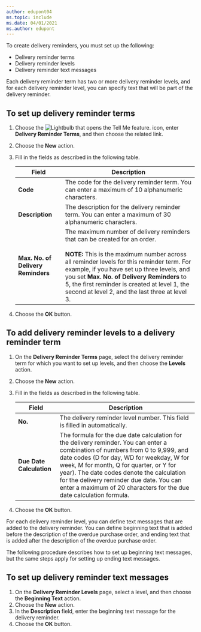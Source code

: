 ```yaml
---
author: edupont04
ms.topic: include
ms.date: 04/01/2021
ms.author: edupont
---
```


To create delivery reminders, you must set up the following:  

- Delivery reminder terms  
- Delivery reminder levels  
- Delivery reminder text messages  

Each delivery reminder term has two or more delivery reminder levels, and for each delivery reminder level, you can specify text that will be part of the delivery reminder.  

## To set up delivery reminder terms  

1. Choose the ![Lightbulb that opens the Tell Me feature.](../../../media/ui-search/search_small.png "Tell me what you want to do") icon, enter **Delivery Reminder Terms**, and then choose the related link.  
2. Choose the **New** action.  
3. Fill in the fields as described in the following table.  

    |Field|Description|  
    |---------------------------------|---------------------------------------|  
    |**Code**|The code for the delivery reminder term. You can enter a maximum of 10 alphanumeric characters.|  
    |**Description**|The description for the delivery reminder term. You can enter a maximum of 30 alphanumeric characters.|  
    |**Max. No. of Delivery Reminders**|The maximum number of delivery reminders that can be created for an order.<br /><br /> **NOTE:** This is the maximum number across all reminder levels for this reminder term. For example, if you have set up three levels, and you set **Max. No. of Delivery Reminders** to 5, the first reminder is created at level 1, the second at level 2, and the last three at level 3.|  

4. Choose the **OK** button.  

## To add delivery reminder levels to a delivery reminder term  

1. On the **Delivery Reminder Terms** page, select the delivery reminder term for which you want to set up levels, and then choose the **Levels** action.  
2. Choose the **New** action.  
3. Fill in the fields as described in the following table.  

    |Field|Description|  
    |---------------------------------|---------------------------------------|  
    |**No.**|The delivery reminder level number. This field is filled in automatically.|  
    |**Due Date Calculation**|The formula for the due date calculation for the delivery reminder. You can enter a combination of numbers from 0 to 9,999, and date codes (D for day, WD for weekday, W for week, M for month, Q for quarter, or Y for year). The date codes denote the calculation for the delivery reminder due date. You can enter a maximum of 20 characters for the due date calculation formula.|  

4. Choose the **OK** button.  

For each delivery reminder level, you can define text messages that are added to the delivery reminder. You can define beginning text that is added before the description of the overdue purchase order, and ending text that is added after the description of the overdue purchase order.  

The following procedure describes how to set up beginning text messages, but the same steps apply for setting up ending text messages.  

## To set up delivery reminder text messages  

1. On the **Delivery Reminder Levels** page, select a level, and then choose the **Beginning Text** action.  
2. Choose the **New** action.  
3. In the **Description** field, enter the beginning text message for the delivery reminder.  
4. Choose the **OK** button.  
